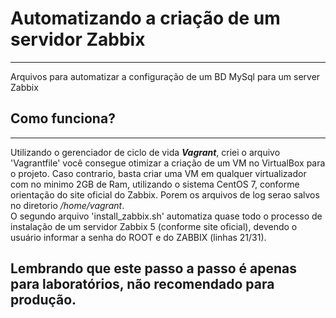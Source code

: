 # Automatizando a criação de um servidor Zabbix
---
Arquivos para automatizar a configuração de um BD MySql para um server Zabbix

## Como funciona?
---
Utilizando o gerenciador de ciclo de vida ***Vagrant***, criei o arquivo 'Vagrantfile' você consegue otimizar a criação de um VM no VirtualBox para o projeto. Caso contrario, basta criar uma VM em qualquer virtualizador com no minimo 2GB de Ram, utilizando o sistema CentOS 7, conforme orientação do site oficial do Zabbix.
Porem os arquivos de log serao salvos no diretorio */home/vagrant*. <br>
O segundo arquivo 'install_zabbix.sh' automatiza quase todo o processo de instalação de um servidor Zabbix 5 (conforme site oficial), devendo o usuário informar a senha do ROOT e do ZABBIX (linhas 21/31).


## Lembrando que este passo a passo é apenas para laboratórios, não recomendado para produção.

